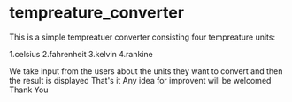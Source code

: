 # tempreature_converter
This is a simple tempreatuer converter consisting four tempreature units:

1.celsius
2.fahrenheit
3.kelvin
4.rankine

We take input from the users about the units they want to convert and then the result is displayed
That's it
Any idea for improvent will be welcomed
Thank You



